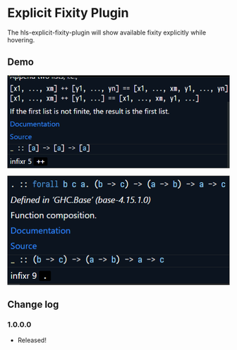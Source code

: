 # Explicit Fixity Plugin

The hls-explicit-fixity-plugin will show available fixity explicitly while hovering.

## Demo

![fixity1](./fixity1.png)

![fixity2](./fixity2.png)

## Change log
### 1.0.0.0
- Released!
